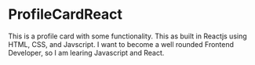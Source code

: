 # ProfileCardReact

This is a profile card with some functionality. This as built in Reactjs using HTML, CSS, and Javscript. I want to become a well rounded Frontend Developer, so I am learing Javascript and React.
